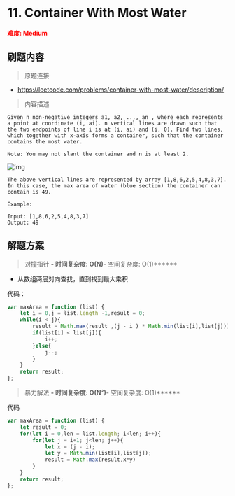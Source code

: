 # 11. Container With Most Water

**<font color=red>难度: Medium</font>**

## 刷题内容

> 原题连接

* https://leetcode.com/problems/container-with-most-water/description/

> 内容描述

```
Given n non-negative integers a1, a2, ..., an , where each represents a point at coordinate (i, ai). n vertical lines are drawn such that the two endpoints of line i is at (i, ai) and (i, 0). Find two lines, which together with x-axis forms a container, such that the container contains the most water.

Note: You may not slant the container and n is at least 2.
```
![img](https://s3-lc-upload.s3.amazonaws.com/uploads/2018/07/17/question_11.jpg)
```
The above vertical lines are represented by array [1,8,6,2,5,4,8,3,7]. In this case, the max area of water (blue section) the container can contain is 49.
```

```
Example:

Input: [1,8,6,2,5,4,8,3,7]
Output: 49
```

## 解题方案

> 对撞指针
******- 时间复杂度: O(N)******- 空间复杂度: O(1)******

* 从数组两层对向查找，直到找到最大乘积

代码：

```javascript
var maxArea = function (list) {
    let i = 0,j = list.length -1,result = 0;
    while(i < j){
        result = Math.max(result ,(j - i ) * Math.min(list[i],list[j]))
        if(list[i] < list[j]){
            i++;
        }else{
            j--;
        }
    }
    return result;
};
```

> 暴力解法
******- 时间复杂度: O(N²)******- 空间复杂度: O(1)******

代码

```javascript
var maxArea = function (list) {
    let result = 0;
    for(let i = 0,len = list.length; i<len; i++){
        for(let j = i+1; j<len; j++){
            let x = (j - i);
            let y = Math.min(list[i],list[j]);
            result = Math.max(result,x*y)
        }
    }
    return result;
};
```